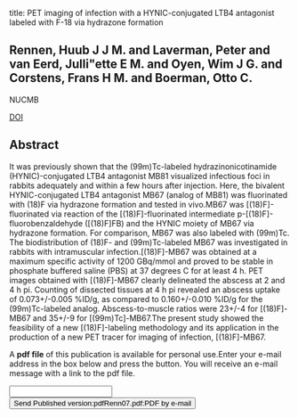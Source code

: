 title: PET imaging of infection with a HYNIC-conjugated LTB4 antagonist labeled with F-18 via hydrazone formation

## Rennen, Huub J J M. and Laverman, Peter and van Eerd, Julli"ette E M. and Oyen, Wim J G. and Corstens, Frans H M. and Boerman, Otto C.
NUCMB

<a href="https://doi.org/10.1016/j.nucmedbio.2007.04.012">DOI</a>

## Abstract
It was previously shown that the (99m)Tc-labeled hydrazinonicotinamide (HYNIC)-conjugated LTB4 antagonist MB81 visualized infectious foci in rabbits adequately and within a few hours after injection. Here, the bivalent HYNIC-conjugated LTB4 antagonist MB67 (analog of MB81) was fluorinated with (18)F via hydrazone formation and tested in vivo.MB67 was [(18)F]-fluorinated via reaction of the [(18)F]-fluorinated intermediate p-[(18)F]-fluorobenzaldehyde ([(18)F]FB) and the HYNIC moiety of MB67 via hydrazone formation. For comparison, MB67 was also labeled with (99m)Tc. The biodistribution of (18)F- and (99m)Tc-labeled MB67 was investigated in rabbits with intramuscular infection.[(18)F]-MB67 was obtained at a maximum specific activity of 1200 GBq/mmol and proved to be stable in phosphate buffered saline (PBS) at 37 degrees C for at least 4 h. PET images obtained with [(18)F]-MB67 clearly delineated the abscess at 2 and 4 h pi. Counting of dissected tissues at 4 h pi revealed an abscess uptake of 0.073+/-0.005 %ID/g, as compared to 0.160+/-0.010 %ID/g for the (99m)Tc-labeled analog. Abscess-to-muscle ratios were 23+/-4 for [(18)F]-MB67 and 35+/-9 for [(99m)Tc]-MB67.The present study showed the feasibility of a new [(18)F]-labeling methodology and its application in the production of a new PET tracer for imaging of infection, [(18)F]-MB67.

A <b>pdf file</b> of this publication is available for personal use.Enter your e-mail address in the box below and press the button. You will receive an e-mail message with a link to the pdf file.
<form action="sender.php">  <input type="text" name="email">  <input type="submit" value="Send Published version:pdfRenn07.pdf:PDF by e-mail"></form>